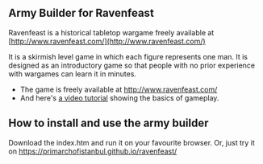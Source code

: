 ## Army Builder for Ravenfeast
Ravenfeast is a historical tabletop wargame freely available at [http://www.ravenfeast.com/](http://www.ravenfeast.com/) 

It is a skirmish level game in which each figure represents one man. It is designed as an introductory game so that people with no prior experience with wargames can learn it in minutes.

* The game is freely available at http://www.ravenfeast.com/
* And here's [a video tutorial](https://www.youtube.com/watch?v=zIoGbrTVED8) showing the basics of gameplay.

## How to install and use the army builder
Download the index.htm and run it on your favourite browser.
Or, just try it on https://primarchofistanbul.github.io/ravenfeast/
